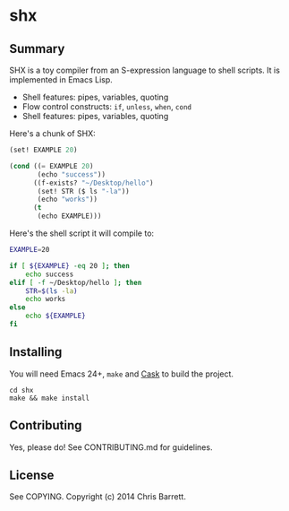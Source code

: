 # shx

## Summary

SHX is a toy compiler from an S-expression language to shell scripts. It is
implemented in Emacs Lisp.

- Shell features: pipes, variables, quoting
- Flow control constructs: `if`, `unless`, `when`, `cond`
- Shell features: pipes, variables, quoting

Here's a chunk of SHX:

```lisp
(set! EXAMPLE 20)

(cond ((= EXAMPLE 20)
       (echo "success"))
      ((f-exists? "~/Desktop/hello")
       (set! STR ($ ls "-la"))
       (echo "works"))
      (t
       (echo EXAMPLE)))
```

Here's the shell script it will compile to:

```sh
EXAMPLE=20

if [ ${EXAMPLE} -eq 20 ]; then
    echo success
elif [ -f ~/Desktop/hello ]; then
    STR=$(ls -la)
    echo works
else
    echo ${EXAMPLE}
fi
```

## Installing

You will need Emacs 24+, `make` and [Cask](https://github.com/cask/cask) to
build the project.

    cd shx
    make && make install

## Contributing

Yes, please do! See CONTRIBUTING.md for guidelines.

## License

See COPYING. Copyright (c) 2014 Chris Barrett.
